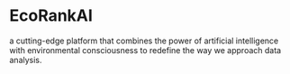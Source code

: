 # EcoRankAI
a cutting-edge platform that combines the power of artificial intelligence with environmental consciousness to redefine the way we approach data analysis. 
